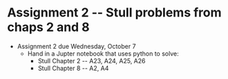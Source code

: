 # Assignment 2 -- Stull problems from chaps 2 and 8


* Assignment 2 due Wednesday, October 7  
  - Hand in a Jupter notebook that uses python to solve:  
    - Stull Chapter 2 -- A23, A24, A25, A26  
    - Stull Chapter 8 -- A2, A4



